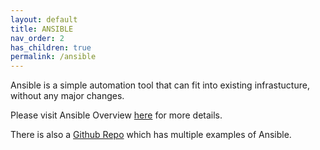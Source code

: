 ```yaml
---
layout: default
title: ANSIBLE
nav_order: 2
has_children: true
permalink: /ansible
---
```


Ansible is a simple automation tool that can fit into existing infrastucture, without any major changes.

Please visit Ansible Overview [here](https://www.ansible.com/overview/how-ansible-works) for more details.

There is also a [Github Repo](https://github.com/kathuriaas/ansible-examples.git) which has multiple examples of Ansible.
